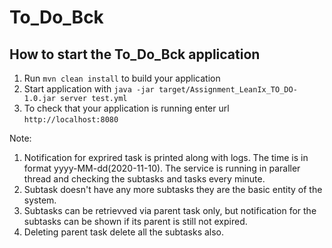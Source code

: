 # To_Do_Bck

How to start the To_Do_Bck application
---

1. Run `mvn clean install` to build your application
1. Start application with `java -jar target/Assignment_LeanIx_TO_DO-1.0.jar server test.yml`
1. To check that your application is running enter url `http://localhost:8080`

Note:
1. Notification for exprired task is printed along with logs. The time is in format yyyy-MM-dd(2020-11-10). The service is running in paraller thread and checking the subtasks and tasks every minute.
2. Subtask doesn't have any more subtasks they are the basic entity of the system.
3. Subtasks can be retrievved via parent task only, but notification for the subtasks can be shown if its parent is still not expired.
4. Deleting parent task delete all the subtasks also. 

